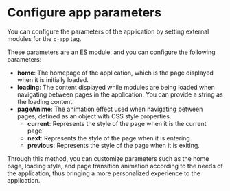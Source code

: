 <template is="exm-article">
  <a href="../../publics/examples/use-config/demo.html" preview></a>
  <a href="../../publics/examples/use-config/app-config.mjs" main></a>
  <a href="../../publics/examples/use-config/page1.html"></a>
  <a href="../../publics/examples/use-config/page2.html"></a>
</template>

# Configure app parameters

You can configure the parameters of the application by setting external modules for the `o-app` tag.

These parameters are an ES module, and you can configure the following parameters:

- **home**: The homepage of the application, which is the page displayed when it is initially loaded.
- **loading**: The content displayed while modules are being loaded when navigating between pages in the application. You can provide a string as the loading content.
- **pageAnime**: The animation effect used when navigating between pages, defined as an object with CSS style properties.
  - **current**: Represents the style of the page when it is the current page.
  - **next**: Represents the style of the page when it is entering.
  - **previous**: Represents the style of the page when it is exiting.

Through this method, you can customize parameters such as the home page, loading style, and page transition animation according to the needs of the application, thus bringing a more personalized experience to the application.

